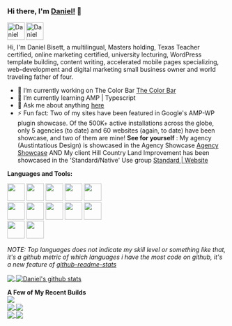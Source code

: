 ### Hi there, I'm [Daniel!](https://austintatiousdesign.co) 👋

<a href="https://linkedin.com/in/austintude">
  <img align="left" alt="Daniel Bisett | LinkedIn" width="40px" src="https://danielbisett.com/wp-content/uploads/2020/06/linkedin-icon.png" />
</a>
<a href="https://twitter.com/austintude">
  <img align="left" alt="Daniel Bisett | Twitter" width="40px" src="https://danielbisett.com/wp-content/uploads/2020/06/twitter-icon.png" />
</a>


<br />
<br />

Hi, I'm Daniel Bisett, a multilingual, Masters holding, Texas Teacher certified, online marketing certified, university lecturing, WordPress template building, content writing, accelerated mobile pages specializing, web-development and digital marketing small business owner and world traveling father of four.
<br />
- 🔭 I’m currently working on The Color Bar [The Color Bar](https://github.com/austintude/colorbar)
- 🌱 I’m currently learning AMP | Typescript
- 💬 Ask me about anything [here](https://github.com/austintude/austintude/issues)
- ⚡ Fun fact: Two of my sites have been featured in Google's AMP-WP plugin showcase. Of the 500K+ active installations across the globe, only 5 agencies (to date) and 60 websites (again, to date) have been showcase, and two of them are mine! **See for yourself** : My agency (Austintatious Design) is showcased in the Agency Showcase [Agency Showcase](https://amp-wp.org/showcases/?showcase_type=agency) AND My client Hill Country Land Improvement has been showcased in the 'Standard/Native' Use group [Standard | Website](https://amp-wp.org/showcases/?showcase_type=website&template_mode=native)

**Languages and Tools:**  

<code><img height="40" src="https://danielbisett.com/wp-content/uploads/2020/06/amp-icon-256x256-min.png"></code>
<code><img height="40" src="https://danielbisett.com/wp-content/uploads/2020/06/css3.png"></code>
<code><img height="40" src="https://danielbisett.com/wp-content/uploads/2020/06/512px-Font_Awesome_5_brands_wordpress-simple.svg_.png"></code>
<code><img height="40" src="https://danielbisett.com/wp-content/uploads/2020/06/256px-Adobe_Photoshop_CC_icon.svg_.png"></code>
<code><img height="40" src="https://danielbisett.com/wp-content/uploads/2020/06/Font_Awesome_5_brands_gulp.svg_.png"></code>    
<code><img height="40" src="https://danielbisett.com/wp-content/uploads/2020/06/PostCSS_Logo.svg_.png"></code>
<code><img height="40" src="https://danielbisett.com/wp-content/uploads/2020/06/512px-Google_Ads_logo.svg_.png"></code>
<code><img height="40" src="https://danielbisett.com/wp-content/uploads/2020/06/Google-analytics-icon-min.png"></code>
<code><img height="40" src="https://danielbisett.com/wp-content/uploads/2020/06/salesforce.png"></code>
<code><img height="40" src="https://danielbisett.com/wp-content/uploads/2020/06/sharpspring-icon.png"></code>    
<code><img height="40" src="https://danielbisett.com/wp-content/uploads/2020/07/MACPBlueEN.jpg"></code>
<code><img height="40" src="https://danielbisett.com/wp-content/uploads/2020/07/visual-studio-code.png"></code>   

*NOTE: Top languages does not indicate my skill level or something like that, it's a github metric of which languages i have the most code on github, it's a new feature of [github-readme-stats](https://github.com/anuraghazra/github-readme-stats)*

<a href="https://github.com/austintude">
  <img align="center" src="https://github-readme-stats.vercel.app/api/top-langs/?username=austintude&theme=radical" />
</a>
<a href="https://github.com/austintude">
  <img align="center" src="https://github-readme-stats.vercel.app/api?username=austintude&show_icons=true&theme=radical&line_height=27" alt="Daniel's github stats" />
</a>

**A Few of My Recent Builds**
<br />
<a href="https://github.com/austintude/austintatiousdesign">
  <img align="center" src="https://github-readme-stats.vercel.app/api/pin/?username=austintude&repo=austintatiousdesign&theme=radical" />
</a>    
<a href="https://github.com/austintude/danielbisett">
  <img align="center" src="https://github-readme-stats.vercel.app/api/pin/?username=austintude&repo=danielbisett&theme=radical" />
</a>
<a href="https://github.com/austintude/wimberleyvalleyradio">
  <img align="center" src="https://github-readme-stats.vercel.app/api/pin/?username=austintude&repo=wimberleyvalleyradio&theme=radical" />
</a>    
<a href="https://github.com/austintude/color-bar">
  <img align="center" src="https://github-readme-stats.vercel.app/api/pin/?username=austintude&repo=color-bar&theme=radical" />
</a>
<a href="https://github.com/austintude/roadandtrack">
  <img align="center" src="https://github-readme-stats.vercel.app/api/pin/?username=austintude&repo=roadandtrack&theme=radical" />
</a>
